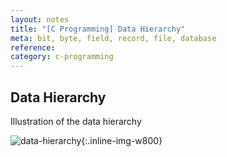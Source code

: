 ```yaml
---
layout: notes
title: "[C Programming] Data Hierarchy"
meta: bit, byte, field, record, file, database
reference: 
category: c-programming
---
```



## Data Hierarchy

Illustration of the data hierarchy

![data-hierarchy]({{site.baseurl}}/img/c-programming/data-hierarchy.png){:.inline-img-w800}
